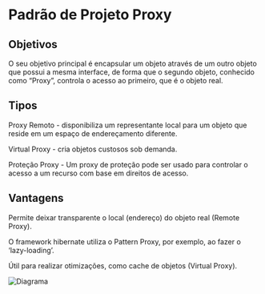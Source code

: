 # Padrão de Projeto Proxy

## Objetivos


O seu objetivo principal é encapsular um objeto através de um outro objeto que possui a mesma interface, de forma que o segundo objeto, conhecido como “Proxy”, controla o acesso ao primeiro, que é o objeto real.

## Tipos

Proxy Remoto - disponibiliza um representante local para um objeto que reside em um espaço de endereçamento diferente.

Virtual Proxy - cria objetos custosos sob demanda.

Proteção Proxy - Um proxy de proteção pode ser usado para controlar o acesso a um recurso com base em direitos de acesso.

## Vantagens


Permite deixar transparente o local (endereço) do objeto real (Remote Proxy).

O framework hibernate utiliza o Pattern Proxy, por exemplo, ao fazer o ‘lazy-loading’.

Útil para realizar otimizações, como cache de objetos (Virtual Proxy).

![Diagrama](http://scontent-gru2-1.xx.fbcdn.net/v/t34.0-12/15049890_661271847369753_544176351_n.png?oh=69abb6d7563f24dff8f3ea321de8d555&oe=5825D969)
